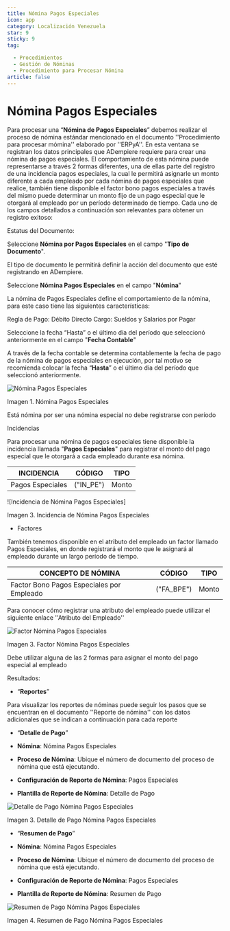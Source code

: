 ```yaml
---
title: Nómina Pagos Especiales
icon: app
category: Localización Venezuela
star: 9
sticky: 9
tag:

  - Procedimientos
  - Gestión de Nóminas
  - Procedimiento para Procesar Nómina
article: false
--- 
```

**Nómina Pagos Especiales**
===============================

Para procesar una “**Nómina de Pagos Especiales**” debemos realizar el proceso de nómina estándar mencionado en el documento ''Procedimiento para procesar mómina'' elaborado por ''ERPyA''. En esta ventana se registran los datos principales que ADempiere requiere para crear una nómina de pagos especiales. El comportamiento de esta nómina puede representarse a través 2 formas diferentes, una de ellas parte del registro de una incidencia pagos especiales, la cual le  permitirá asignarle un monto diferente a cada empleado por cada nómina de pagos especiales que realice, también tiene disponible el  factor bono pagos especiales a través del mismo puede determinar un monto fijo de un pago especial que le otorgará al empleado por un período determinado de tiempo. Cada uno de los campos detallados a continuación son relevantes para obtener un registro exitoso:

Estatus del Documento:

Seleccione **Nómina por Pagos Especiales** en el campo "**Tipo de Documento**".

El tipo de documento le permitirá definir la acción del documento que esté registrando en ADempiere.

Seleccione **Nómina Pagos Especiales** en el campo "**Nómina**"

La nómina de Pagos Especiales define el comportamiento de la nómina, para este caso tiene las siguientes características:

Regla de Pago: Débito Directo
Cargo: Sueldos y Salarios por Pagar

Seleccione la fecha “Hasta” o el último día del período que seleccionó anteriormente en el campo "**Fecha Contable**"

A través de la fecha contable se determina contablemente la fecha de pago de la nómina de pagos especiales en ejecución, por tal motivo se recomienda colocar la fecha “**Hasta**” o el último día del período que seleccionó anteriormente.

![Nómina Pagos Especiales](/assets/img/procedures/payroll/procedures-to-process-payroll/resources/pagosespeciales.png)

Imagen 1. Nómina Pagos Especiales

Está nómina  por ser una nómina especial no debe registrarse con período

Incidencias

Para procesar una nómina de pagos especiales tiene disponible la incidencia llamada "**Pagos Especiales**" para registrar el monto del pago especial que le otorgará a cada empleado durante esa nómina.

|           **INCIDENCIA**                              |     **CÓDIGO**       |    **TIPO**    |
|-------------------------------------------------------|----------------------|----------------|
| Pagos Especiales                                      |     ("IN_PE")        |     Monto      |

![Incidencia de Nómina Pagos Especiales]

Imagen 3. Incidencia de Nómina Pagos Especiales

- Factores

También tenemos disponible en el atributo del empleado  un factor llamado Pagos Especiales, en donde registrará el monto que le asignará al empleado durante un largo período de tiempo.

|           **CONCEPTO DE NÓMINA**                      |     **CÓDIGO**       |    **TIPO**    |
|-------------------------------------------------------|----------------------|----------------|
| Factor Bono Pagos Especiales por Empleado             |     ("FA_BPE")       |      Monto     |

Para conocer cómo registrar una atributo del empleado puede utilizar el siguiente enlace ''Atributo del Empleado''

![Factor Nómina Pagos Especiales](/assets/img/procedures/payroll/procedures-to-process-payroll/resources/factorpagosespeciales.png)

Imagen 3. Factor Nómina Pagos Especiales

Debe utilizar alguna de las 2 formas para asignar el monto del pago especial al empleado

Resultados:

- “**Reportes**”

Para visualizar los reportes de nóminas  puede seguir los pasos que se encuentran en el documento ''Reporte de nómina'' con los datos adicionales que se indican a continuación para cada reporte

- “**Detalle de Pago**”

- **Nómina**: Nómina Pagos Especiales

- **Proceso de Nómina**: Ubique el número de documento del proceso de nómina que está ejecutando.

- **Configuración de Reporte de Nómina**: Pagos Especiales

- **Plantilla de Reporte de Nómina**: Detalle de Pago

![Detalle de Pago Nómina Pagos Especiales](/assets/img/procedures/payroll/procedures-to-process-payroll/resources/detallepagosespeciales.png)

Imagen 3. Detalle de Pago Nómina Pagos Especiales

- “**Resumen de Pago**”

- **Nómina**: Nómina Pagos Especiales

- **Proceso de Nómina**: Ubique el número de documento del proceso de nómina que está ejecutando.

- **Configuración de Reporte de Nómina**: Pagos Especiales

- **Plantilla de Reporte de Nómina**: Resumen de Pago

![Resumen de Pago Nómina Pagos Especiales](/assets/img/procedures/payroll/procedures-to-process-payroll/resources/resumenpagosespeciales.png)

Imagen 4. Resumen de Pago Nómina Pagos Especiales
